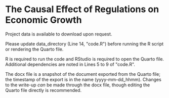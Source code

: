 # The Causal Effect of Regulations on Economic Growth

Project data is available to download upon request.

Please update data_directory (Line 14, "code.R") before running the R script or rendering the Quarto file.

R is required to run the code and RStudio is required to open the Quarto file. Additional dependencies are noted in Lines 5 to 9 of "code.R".

The docx file is a snapshot of the document exported from the Quarto file; the timestamp of the export is in the name (yyyy-mm-dd_hhmm). Changes to the write-up *can* be made through the docx file, though editing the Quarto file directly is recommended.
